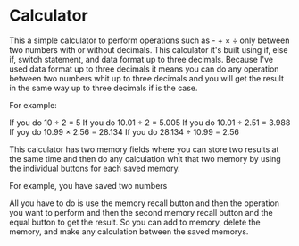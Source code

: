 # Calculator

This a simple calculator to perform operations such as   -  +  ×  ÷  only between two numbers with or without decimals.
This calculator it's built using if, else if, switch statement, and data format up to three decimals.
Because I've used data format up to three decimals it means you can do any operation between two numbers whit up to three decimals
and you will get the result in the same way up to three decimals if is the case.

For example:

If you do 10 ÷ 2 = 5
If you do 10.01 ÷ 2 = 5.005
If you do 10.01 ÷ 2.51 = 3.988
If yoy do 10.99 × 2.56 = 28.134
If you do 28.134 ÷ 10.99 = 2.56

This calculator has two memory fields where you can store two results at the same time and then do any calculation whit that two memory
by using the individual buttons for each saved memory.

For example, you have saved two numbers

All you have to do is use the memory recall button and then the operation you want to perform and then the second memory recall button
and the equal button to get the result.
So you can add to memory, delete the memory, and make any calculation between the saved memorys.
